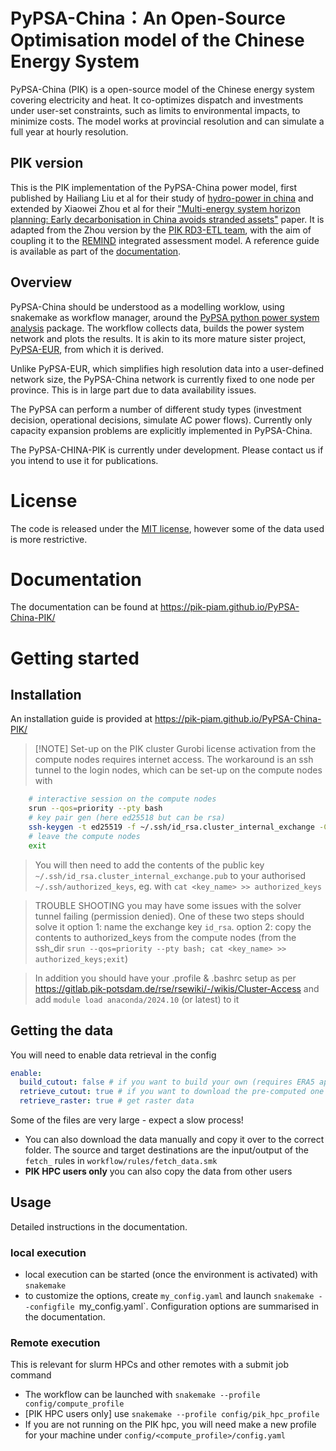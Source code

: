 # PyPSA-China：An Open-Source Optimisation model of the Chinese Energy System

PyPSA-China (PIK) is a open-source model of the Chinese energy system covering electricity and heat. It co-optimizes dispatch and investments under user-set constraints, such as limits to environmental impacts, to minimize costs. The model works at provincial resolution and can simulate a full year at hourly resolution.

## PIK version
This is the PIK implementation of the PyPSA-China power model, first published by Hailiang Liu et al for their study of [hydro-power in china](https://doi.org/10.1016/j.apenergy.2019.02.009) and extended by Xiaowei Zhou et al for their  ["Multi-energy system horizon planning: Early decarbonisation in China avoids stranded assets"](doi.org/10.1049/ein2.12011) paper. It is adapted from the Zhou version by the [PIK RD3-ETL team](https://www.pik-potsdam.de/en/institute/labs/energy-transition/energy-transition-lab), with the aim of coupling it to the [REMIND](https://www.pik-potsdam.de/en/institute/departments/transformation-pathways/models/remind) integrated assessment model. A reference guide is available as part of the [documentation](https://pik-piam.github.io/PyPSA-China-PIK/).

## Overview
PyPSA-China should be understood as a modelling worklow, using snakemake as workflow manager, around the [PyPSA python power system analysis](https://pypsa.org/) package. The workflow collects data, builds the power system network and plots the results. It is akin to its more mature sister project, [PyPSA-EUR](https://github.com/PyPSA/pypsa-eur), from which it is derived.

Unlike PyPSA-EUR, which simplifies high resolution data into a user-defined network size, the PyPSA-China network is currently fixed to one node per province. This is in large part due to data availability issues.

The PyPSA can perform a number of different study types (investment decision, operational decisions, simulate AC power flows). Currently only capacity expansion problems are explicitly implemented in PyPSA-China.

The PyPSA-CHINA-PIK is currently under development. Please contact us if you intend to use it for publications.

# License
The code is released under the [MIT license](https://github.com/irr-github/PyPSA-China-PIK/blob/main/LICENSES/MIT.txt), however some of the data used is more restrictive. 

# Documentation
The documentation can be found at https://pik-piam.github.io/PyPSA-China-PIK/

# Getting started

## Installation

An installation guide is provided at https://pik-piam.github.io/PyPSA-China-PIK/ 

> [!NOTE] Set-up on the PIK cluster
>    Gurobi license activation from the compute nodes requires internet access. The workaround is an ssh tunnel to the login nodes, which can be set-up on the compute nodes with
```bash
    # interactive session on the compute nodes
    srun --qos=priority --pty bash
    # key pair gen (here ed25518 but can be rsa)
    ssh-keygen -t ed25519 -f ~/.ssh/id_rsa.cluster_internal_exchange -C "$USER@cluster_internal_exchange"
    # leave the compute nodes
    exit
```

> You will then need to add the contents of the public key `~/.ssh/id_rsa.cluster_internal_exchange.pub` to your authorised `~/.ssh/authorized_keys`, eg. with `cat <key_name> >> authorized_keys`

> TROUBLE SHOOTING
> you may have some issues with the solver tunnel failing (permission denied). One of these two steps should solve it
> option 1: name the exchange key `id_rsa`.
> option 2: copy the contents to authorized_keys from the compute nodes (from the ssh_dir `srun --qos=priority --pty bash; cat <key_name> >> authorized_keys;exit`)

> In addition you should have your .profile & .bashrc setup as per https://gitlab.pik-potsdam.de/rse/rsewiki/-/wikis/Cluster-Access
and add `module load anaconda/2024.10` (or latest) to it

## Getting the data
You will need to enable data retrieval in the config
```yaml
enable:
  build_cutout: false # if you want to build your own (requires ERA5 api access)
  retrieve_cutout: true # if you want to download the pre-computed one from zenodo
  retrieve_raster: true # get raster data
```
Some of the files are very large - expect a slow process!

- You can also download the data manually and  copy it over to the correct folder. The source and target destinations are the input/output of the `fetch_` rules in `workflow/rules/fetch_data.smk`
- **PIK HPC users only** you can also copy the data from other users

## Usage

Detailed instructions in the documentation. 
### local execution
- local execution can be started (once the environment is activated) with `snakemake`
- to customize the options, create `my_config.yaml` and launch `snakemake --configfile `my_config.yaml`. Configuration options are summarised in the documentation.
### Remote execution
This is relevant for slurm HPCs and other remotes with a submit job command
- The workflow can be launched with `snakemake --profile config/compute_profile`
- [PIK HPC users only] use `snakemake --profile config/pik_hpc_profile`
- If you are not running on the PIK hpc, you will need make a new profile for your machine under `config/<compute_profile>/config.yaml`




